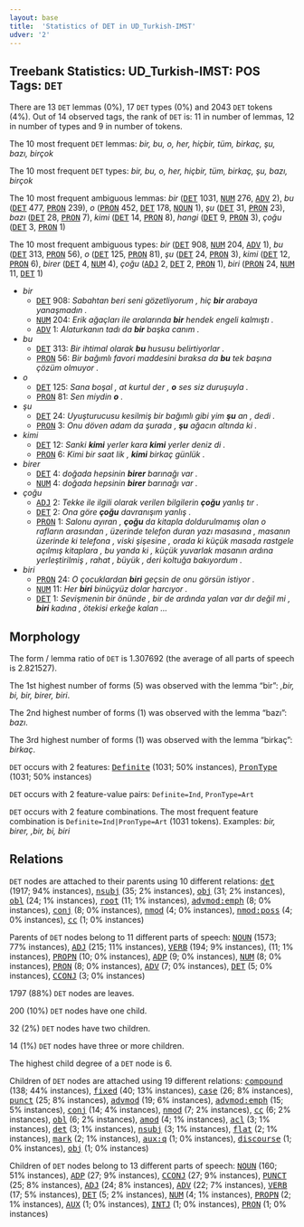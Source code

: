 ```yaml
---
layout: base
title:  'Statistics of DET in UD_Turkish-IMST'
udver: '2'
---
```


## Treebank Statistics: UD_Turkish-IMST: POS Tags: `DET`

There are 13 `DET` lemmas (0%), 17 `DET` types (0%) and 2043 `DET` tokens (4%).
Out of 14 observed tags, the rank of `DET` is: 11 in number of lemmas, 12 in number of types and 9 in number of tokens.

The 10 most frequent `DET` lemmas: <em>bir, bu, o, her, hiçbir, tüm, birkaç, şu, bazı, birçok</em>

The 10 most frequent `DET` types:  <em>bir, bu, o, her, hiçbir, tüm, birkaç, şu, bazı, birçok</em>

The 10 most frequent ambiguous lemmas: <em>bir</em> (<tt><a href="tr_imst-pos-DET.html">DET</a></tt> 1031, <tt><a href="tr_imst-pos-NUM.html">NUM</a></tt> 276, <tt><a href="tr_imst-pos-ADV.html">ADV</a></tt> 2), <em>bu</em> (<tt><a href="tr_imst-pos-DET.html">DET</a></tt> 477, <tt><a href="tr_imst-pos-PRON.html">PRON</a></tt> 239), <em>o</em> (<tt><a href="tr_imst-pos-PRON.html">PRON</a></tt> 452, <tt><a href="tr_imst-pos-DET.html">DET</a></tt> 178, <tt><a href="tr_imst-pos-NOUN.html">NOUN</a></tt> 1), <em>şu</em> (<tt><a href="tr_imst-pos-DET.html">DET</a></tt> 31, <tt><a href="tr_imst-pos-PRON.html">PRON</a></tt> 23), <em>bazı</em> (<tt><a href="tr_imst-pos-DET.html">DET</a></tt> 28, <tt><a href="tr_imst-pos-PRON.html">PRON</a></tt> 7), <em>kimi</em> (<tt><a href="tr_imst-pos-DET.html">DET</a></tt> 14, <tt><a href="tr_imst-pos-PRON.html">PRON</a></tt> 8), <em>hangi</em> (<tt><a href="tr_imst-pos-DET.html">DET</a></tt> 9, <tt><a href="tr_imst-pos-PRON.html">PRON</a></tt> 3), <em>çoğu</em> (<tt><a href="tr_imst-pos-DET.html">DET</a></tt> 3, <tt><a href="tr_imst-pos-PRON.html">PRON</a></tt> 1)

The 10 most frequent ambiguous types:  <em>bir</em> (<tt><a href="tr_imst-pos-DET.html">DET</a></tt> 908, <tt><a href="tr_imst-pos-NUM.html">NUM</a></tt> 204, <tt><a href="tr_imst-pos-ADV.html">ADV</a></tt> 1), <em>bu</em> (<tt><a href="tr_imst-pos-DET.html">DET</a></tt> 313, <tt><a href="tr_imst-pos-PRON.html">PRON</a></tt> 56), <em>o</em> (<tt><a href="tr_imst-pos-DET.html">DET</a></tt> 125, <tt><a href="tr_imst-pos-PRON.html">PRON</a></tt> 81), <em>şu</em> (<tt><a href="tr_imst-pos-DET.html">DET</a></tt> 24, <tt><a href="tr_imst-pos-PRON.html">PRON</a></tt> 3), <em>kimi</em> (<tt><a href="tr_imst-pos-DET.html">DET</a></tt> 12, <tt><a href="tr_imst-pos-PRON.html">PRON</a></tt> 6), <em>birer</em> (<tt><a href="tr_imst-pos-DET.html">DET</a></tt> 4, <tt><a href="tr_imst-pos-NUM.html">NUM</a></tt> 4), <em>çoğu</em> (<tt><a href="tr_imst-pos-ADJ.html">ADJ</a></tt> 2, <tt><a href="tr_imst-pos-DET.html">DET</a></tt> 2, <tt><a href="tr_imst-pos-PRON.html">PRON</a></tt> 1), <em>biri</em> (<tt><a href="tr_imst-pos-PRON.html">PRON</a></tt> 24, <tt><a href="tr_imst-pos-NUM.html">NUM</a></tt> 11, <tt><a href="tr_imst-pos-DET.html">DET</a></tt> 1)


* <em>bir</em>
  * <tt><a href="tr_imst-pos-DET.html">DET</a></tt> 908: <em>Sabahtan beri seni gözetliyorum , hiç <b>bir</b> arabaya yanaşmadın .</em>
  * <tt><a href="tr_imst-pos-NUM.html">NUM</a></tt> 204: <em>Erik ağaçları ile aralarında <b>bir</b> hendek engeli kalmıştı .</em>
  * <tt><a href="tr_imst-pos-ADV.html">ADV</a></tt> 1: <em>Alaturkanın tadı da <b>bir</b> başka canım .</em>
* <em>bu</em>
  * <tt><a href="tr_imst-pos-DET.html">DET</a></tt> 313: <em>Bir ihtimal olarak <b>bu</b> hususu belirtiyorlar .</em>
  * <tt><a href="tr_imst-pos-PRON.html">PRON</a></tt> 56: <em>Bir bağımlı favori maddesini bıraksa da <b>bu</b> tek başına çözüm olmuyor .</em>
* <em>o</em>
  * <tt><a href="tr_imst-pos-DET.html">DET</a></tt> 125: <em>Sana boşal , at kurtul der , <b>o</b> ses siz duruşuyla .</em>
  * <tt><a href="tr_imst-pos-PRON.html">PRON</a></tt> 81: <em>Sen miydin <b>o</b> .</em>
* <em>şu</em>
  * <tt><a href="tr_imst-pos-DET.html">DET</a></tt> 24: <em>Uyuşturucusu kesilmiş bir bağımlı gibi yim <b>şu</b> an , dedi .</em>
  * <tt><a href="tr_imst-pos-PRON.html">PRON</a></tt> 3: <em>Onu döven adam da şurada , <b>şu</b> ağacın altında ki .</em>
* <em>kimi</em>
  * <tt><a href="tr_imst-pos-DET.html">DET</a></tt> 12: <em>Sanki <b>kimi</b> yerler kara <b>kimi</b> yerler deniz di .</em>
  * <tt><a href="tr_imst-pos-PRON.html">PRON</a></tt> 6: <em>Kimi bir saat lik , <b>kimi</b> birkaç günlük .</em>
* <em>birer</em>
  * <tt><a href="tr_imst-pos-DET.html">DET</a></tt> 4: <em>doğada hepsinin <b>birer</b> barınağı var .</em>
  * <tt><a href="tr_imst-pos-NUM.html">NUM</a></tt> 4: <em>doğada hepsinin <b>birer</b> barınağı var .</em>
* <em>çoğu</em>
  * <tt><a href="tr_imst-pos-ADJ.html">ADJ</a></tt> 2: <em>Tekke ile ilgili olarak verilen bilgilerin <b>çoğu</b> yanlış tır .</em>
  * <tt><a href="tr_imst-pos-DET.html">DET</a></tt> 2: <em>Ona göre <b>çoğu</b> davranışım yanlış .</em>
  * <tt><a href="tr_imst-pos-PRON.html">PRON</a></tt> 1: <em>Salonu ayıran , <b>çoğu</b> da kitapla doldurulmamış olan o rafların arasından , üzerinde telefon duran yazı masasına , masanın üzerinde ki telefona , viski şişesine , orada ki küçük masada rastgele açılmış kitaplara , bu yanda ki , küçük yuvarlak masanın ardına yerleştirilmiş , rahat , büyük , deri koltuğa bakıyordum .</em>
* <em>biri</em>
  * <tt><a href="tr_imst-pos-PRON.html">PRON</a></tt> 24: <em>O çocuklardan <b>biri</b> geçsin de onu görsün istiyor .</em>
  * <tt><a href="tr_imst-pos-NUM.html">NUM</a></tt> 11: <em>Her <b>biri</b> binüçyüz dolar harcıyor .</em>
  * <tt><a href="tr_imst-pos-DET.html">DET</a></tt> 1: <em>Sevişmenin bir önünde , bir de ardında yalan var dır değil mi , <b>biri</b> kadına , ötekisi erkeğe kalan ...</em>

## Morphology

The form / lemma ratio of `DET` is 1.307692 (the average of all parts of speech is 2.821527).

The 1st highest number of forms (5) was observed with the lemma “bir”: <em>,bir, bi, bir, birer, biri</em>.

The 2nd highest number of forms (1) was observed with the lemma “bazı”: <em>bazı</em>.

The 3rd highest number of forms (1) was observed with the lemma “birkaç”: <em>birkaç</em>.

`DET` occurs with 2 features: <tt><a href="tr_imst-feat-Definite.html">Definite</a></tt> (1031; 50% instances), <tt><a href="tr_imst-feat-PronType.html">PronType</a></tt> (1031; 50% instances)

`DET` occurs with 2 feature-value pairs: `Definite=Ind`, `PronType=Art`

`DET` occurs with 2 feature combinations.
The most frequent feature combination is `Definite=Ind|PronType=Art` (1031 tokens).
Examples: <em>bir, birer, ,bir, bi, biri</em>


## Relations

`DET` nodes are attached to their parents using 10 different relations: <tt><a href="tr_imst-dep-det.html">det</a></tt> (1917; 94% instances), <tt><a href="tr_imst-dep-nsubj.html">nsubj</a></tt> (35; 2% instances), <tt><a href="tr_imst-dep-obj.html">obj</a></tt> (31; 2% instances), <tt><a href="tr_imst-dep-obl.html">obl</a></tt> (24; 1% instances), <tt><a href="tr_imst-dep-root.html">root</a></tt> (11; 1% instances), <tt><a href="tr_imst-dep-advmod-emph.html">advmod:emph</a></tt> (8; 0% instances), <tt><a href="tr_imst-dep-conj.html">conj</a></tt> (8; 0% instances), <tt><a href="tr_imst-dep-nmod.html">nmod</a></tt> (4; 0% instances), <tt><a href="tr_imst-dep-nmod-poss.html">nmod:poss</a></tt> (4; 0% instances), <tt><a href="tr_imst-dep-cc.html">cc</a></tt> (1; 0% instances)

Parents of `DET` nodes belong to 11 different parts of speech: <tt><a href="tr_imst-pos-NOUN.html">NOUN</a></tt> (1573; 77% instances), <tt><a href="tr_imst-pos-ADJ.html">ADJ</a></tt> (215; 11% instances), <tt><a href="tr_imst-pos-VERB.html">VERB</a></tt> (194; 9% instances),  (11; 1% instances), <tt><a href="tr_imst-pos-PROPN.html">PROPN</a></tt> (10; 0% instances), <tt><a href="tr_imst-pos-ADP.html">ADP</a></tt> (9; 0% instances), <tt><a href="tr_imst-pos-NUM.html">NUM</a></tt> (8; 0% instances), <tt><a href="tr_imst-pos-PRON.html">PRON</a></tt> (8; 0% instances), <tt><a href="tr_imst-pos-ADV.html">ADV</a></tt> (7; 0% instances), <tt><a href="tr_imst-pos-DET.html">DET</a></tt> (5; 0% instances), <tt><a href="tr_imst-pos-CCONJ.html">CCONJ</a></tt> (3; 0% instances)

1797 (88%) `DET` nodes are leaves.

200 (10%) `DET` nodes have one child.

32 (2%) `DET` nodes have two children.

14 (1%) `DET` nodes have three or more children.

The highest child degree of a `DET` node is 6.

Children of `DET` nodes are attached using 19 different relations: <tt><a href="tr_imst-dep-compound.html">compound</a></tt> (138; 44% instances), <tt><a href="tr_imst-dep-fixed.html">fixed</a></tt> (40; 13% instances), <tt><a href="tr_imst-dep-case.html">case</a></tt> (26; 8% instances), <tt><a href="tr_imst-dep-punct.html">punct</a></tt> (25; 8% instances), <tt><a href="tr_imst-dep-advmod.html">advmod</a></tt> (19; 6% instances), <tt><a href="tr_imst-dep-advmod-emph.html">advmod:emph</a></tt> (15; 5% instances), <tt><a href="tr_imst-dep-conj.html">conj</a></tt> (14; 4% instances), <tt><a href="tr_imst-dep-nmod.html">nmod</a></tt> (7; 2% instances), <tt><a href="tr_imst-dep-cc.html">cc</a></tt> (6; 2% instances), <tt><a href="tr_imst-dep-obl.html">obl</a></tt> (6; 2% instances), <tt><a href="tr_imst-dep-amod.html">amod</a></tt> (4; 1% instances), <tt><a href="tr_imst-dep-acl.html">acl</a></tt> (3; 1% instances), <tt><a href="tr_imst-dep-det.html">det</a></tt> (3; 1% instances), <tt><a href="tr_imst-dep-nsubj.html">nsubj</a></tt> (3; 1% instances), <tt><a href="tr_imst-dep-flat.html">flat</a></tt> (2; 1% instances), <tt><a href="tr_imst-dep-mark.html">mark</a></tt> (2; 1% instances), <tt><a href="tr_imst-dep-aux-q.html">aux:q</a></tt> (1; 0% instances), <tt><a href="tr_imst-dep-discourse.html">discourse</a></tt> (1; 0% instances), <tt><a href="tr_imst-dep-obj.html">obj</a></tt> (1; 0% instances)

Children of `DET` nodes belong to 13 different parts of speech: <tt><a href="tr_imst-pos-NOUN.html">NOUN</a></tt> (160; 51% instances), <tt><a href="tr_imst-pos-ADP.html">ADP</a></tt> (27; 9% instances), <tt><a href="tr_imst-pos-CCONJ.html">CCONJ</a></tt> (27; 9% instances), <tt><a href="tr_imst-pos-PUNCT.html">PUNCT</a></tt> (25; 8% instances), <tt><a href="tr_imst-pos-ADJ.html">ADJ</a></tt> (24; 8% instances), <tt><a href="tr_imst-pos-ADV.html">ADV</a></tt> (22; 7% instances), <tt><a href="tr_imst-pos-VERB.html">VERB</a></tt> (17; 5% instances), <tt><a href="tr_imst-pos-DET.html">DET</a></tt> (5; 2% instances), <tt><a href="tr_imst-pos-NUM.html">NUM</a></tt> (4; 1% instances), <tt><a href="tr_imst-pos-PROPN.html">PROPN</a></tt> (2; 1% instances), <tt><a href="tr_imst-pos-AUX.html">AUX</a></tt> (1; 0% instances), <tt><a href="tr_imst-pos-INTJ.html">INTJ</a></tt> (1; 0% instances), <tt><a href="tr_imst-pos-PRON.html">PRON</a></tt> (1; 0% instances)

